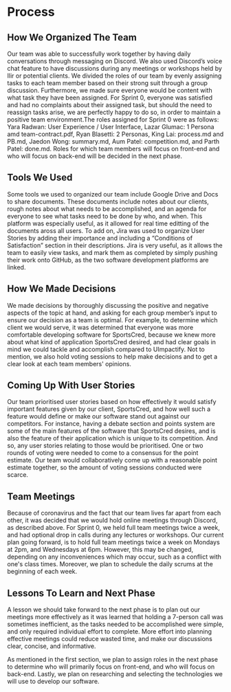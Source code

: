 # Process
## How We Organized The Team
Our team was able to successfully work together by having daily conversations through messaging on Discord. We also used Discord’s voice chat feature to have discussions 
during any meetings or workshops held by Ilir or potential clients. We divided the roles of our team by evenly assigning tasks to each team member based on their strong suit through a group discussion. Furthermore, we made sure everyone would be content with what task they have been assigned. For Sprint 0, everyone was satisfied and had no complaints about their assigned task, but should the need to reassign tasks arise, we are perfectly happy to do so, in order to maintain a positive team environment.The roles assigned for Sprint 0 were as follows: Yara Radwan: User Experience / User Interface, Lazar Glumac: 1 Persona amd team-contract.pdf, Ryan Blasetti: 2 Personas, King Lai: process.md and PB.md, Jaedon Wong: summary.md, Aum Patel: competition.md, and Parth Patel: done.md. Roles for which team members will focus on front-end and who will focus
on back-end will be decided in the next phase.

## Tools We Used
Some tools we used to organized our team include Google Drive and Docs to share documents. These documents include notes about our 
clients, rough notes about what needs to be accomplished, and an agenda for everyone to see what tasks need to be done by who, and when. This platform was especially useful, 
as it allowed for real time editting of the documents aross all users. To add on, Jira was used to organize User Stories by adding their importance and including a 
“Conditions of Satisfaction” section in their descriptions. Jira is very useful, as it allows the team to easily view tasks, and mark them as completed by simply pushing
their work onto GitHub, as the two software development platforms are linked.

## How We Made Decisions
We made decisions by thoroughly discussing the positive and negative aspects of the topic at hand, and asking for each group member’s input to ensure our decision as a 
team is optimal. For example, to determine which client we would serve, it was determined that everyone was more comfortable developing software for SportsCred, because 
we knew more about what kind of application SportsCred desired, and had clear goals in mind we could tackle and accomplish compared to UImpactify. Not to mention, we also
hold voting sessions to help make decisions and to get a clear look at each team members' opinions.

## Coming Up With User Stories
Our team prioritised user stories based on how effectively it would satisfy important features given by our client, SportsCred, and how well such a feature would define or make our software stand out against our competitors. For instance, having a debate section and points system are some of the main features of the software that SportsCred desires, 
and is also the feature of their application which is unique to its competition. And so, any user stories relating to those would be prioritised. One or two rounds of voting were needed to come to a consensus for the point estimate. Our team would collaboratively come up with a reasonable point estimate together, so the amount of voting sessions conducted were scarce. 

## Team Meetings
Because of coronavirus and the fact that our team lives far apart from each other, it was decided that we would hold online meetings through Discord, as described above. 
For Sprint 0, we held full team meetings twice a week, and had optional drop in calls during any lectures or workshops. Our current plan going forward, is to hold full team meetings twice a week on Mondays at 2pm, and Wednesdays at 6pm. However, this may be changed, depending on any inconveniences which may occur, such as a conflict with one's class times. Moreover, we plan to schedule the daily scrums at the beginning of each week.

## Lessons To Learn and Next Phase
A lesson we should take forward to the next phase is to plan out our meetings more effectively as it was learned that holding a 7-person call was sometimes inefficient, as 
the tasks needed to be accomplished were simple, and only required individual effort to complete. More effort into planning effective meetings could reduce wasted time, and
make our discussions clear, concise, and informative.

As mentioned in the first section, we plan to assign roles in the next phase to determine who will primarily focus on front-end, and who will focus on back-end. Lastly, we
plan on researching and selecting the technologies we will use to develop our software.
